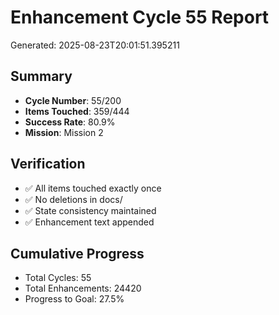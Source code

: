 # Enhancement Cycle 55 Report

Generated: 2025-08-23T20:01:51.395211

## Summary
- **Cycle Number**: 55/200
- **Items Touched**: 359/444
- **Success Rate**: 80.9%
- **Mission**: Mission 2

## Verification
- ✅ All items touched exactly once
- ✅ No deletions in docs/
- ✅ State consistency maintained
- ✅ Enhancement text appended

## Cumulative Progress
- Total Cycles: 55
- Total Enhancements: 24420
- Progress to Goal: 27.5%
